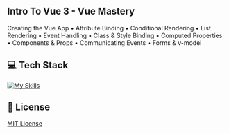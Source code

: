 ## Intro To Vue 3 - Vue Mastery
Creating the Vue App
• Attribute Binding
• Conditional Rendering
• List Rendering
• Event Handling
• Class & Style Binding
• Computed Properties
• Components & Props
• Communicating Events
• Forms & v-model

## 💻 Tech Stack
[![My Skills](https://skillicons.dev/icons?i=html,css,javascript,vue)](https://skillicons.dev)

## 🔐 License
[MIT License](LICENSE) 